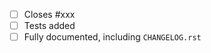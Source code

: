 <!-- Feel free to remove check-list items aren't relevant to your change -->

 - [ ] Closes #xxx
 - [ ] Tests added
 - [ ] Fully documented, including `CHANGELOG.rst`
